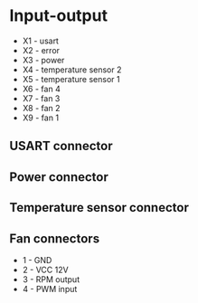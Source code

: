 # Input-output

 * X1 - usart
 * X2 - error
 * X3 - power
 * X4 - temperature sensor 2
 * X5 - temperature sensor 1
 * X6 - fan 4
 * X7 - fan 3
 * X8 - fan 2
 * X9 - fan 1

## USART connector

## Power connector

## Temperature sensor connector



## Fan connectors

 * 1 - GND
 * 2 - VCC 12V
 * 3 - RPM output
 * 4 - PWM input
